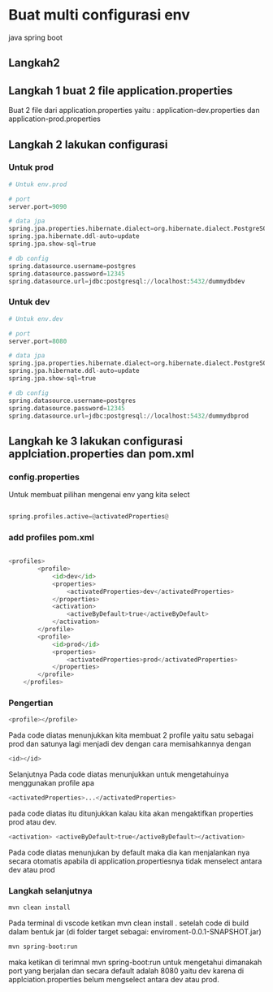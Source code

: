 # Buat multi configurasi env 
java spring boot 

## Langkah2

## Langkah 1 buat 2 file application.properties
Buat 2 file dari application.properties yaitu : application-dev.properties dan application-prod.properties

## Langkah 2 lakukan configurasi 
### Untuk prod

```python
# Untuk env.prod

# port
server.port=9090

# data jpa
spring.jpa.properties.hibernate.dialect=org.hibernate.dialect.PostgreSQLDialect
spring.jpa.hibernate.ddl-auto=update
spring.jpa.show-sql=true

# db config
spring.datasource.username=postgres
spring.datasource.password=12345
spring.datasource.url=jdbc:postgresql://localhost:5432/dummydbdev

```
### Untuk dev

```python
# Untuk env.dev

# port
server.port=8080

# data jpa
spring.jpa.properties.hibernate.dialect=org.hibernate.dialect.PostgreSQLDialect
spring.jpa.hibernate.ddl-auto=update
spring.jpa.show-sql=true

# db config
spring.datasource.username=postgres
spring.datasource.password=12345
spring.datasource.url=jdbc:postgresql://localhost:5432/dummydbprod

```

## Langkah ke 3 lakukan configurasi applciation.properties dan pom.xml
### config.properties
Untuk membuat pilihan mengenai env yang kita select 

```python

spring.profiles.active=@activatedProperties@ 

```
### add profiles pom.xml 

```python

<profiles>
		<profile>
			<id>dev</id>
			<properties>
				<activatedProperties>dev</activatedProperties>
			</properties>
			<activation>
				<activeByDefault>true</activeByDefault>
			</activation>
		</profile>
		<profile>
			<id>prod</id>
			<properties>
				<activatedProperties>prod</activatedProperties>
			</properties>
		</profile>
	</profiles>

```


### Pengertian
```bash
<profile></profile> 
```
Pada code diatas menunjukkan kita membuat 2 profile yaitu satu sebagai prod dan satunya lagi menjadi dev dengan cara memisahkannya dengan 

```bash
<id></id>
```
Selanjutnya Pada code diatas menunjukkan untuk mengetahuinya menggunakan profile apa

```bash
<activatedProperties>...</activatedProperties>
```
pada code diatas itu ditunjukkan kalau kita akan mengaktifkan properties prod atau dev. 

```bash
<activation> <activeByDefault>true</activeByDefault></activation>
```
Pada code diatas menunjukan by default maka dia kan menjalankan nya secara otomatis apabila di application.propertiesnya tidak menselect antara dev atau prod


### Langkah selanjutnya  
```bash
mvn clean install
```
Pada terminal di vscode ketikan mvn clean install . setelah code di build dalam bentuk jar (di folder target sebagai: enviroment-0.0.1-SNAPSHOT.jar)

```bash
mvn spring-boot:run
```
maka ketikan di terimnal mvn spring-boot:run untuk mengetahui dimanakah port yang berjalan dan secara default adalah 8080 yaitu dev karena di applciation.properties belum mengselect antara dev atau prod.

